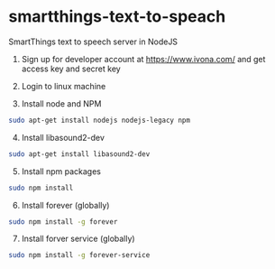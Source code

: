 # smartthings-text-to-speach
SmartThings text to speech server in NodeJS

1. Sign up for developer account at https://www.ivona.com/ and get access key and secret key

2. Login to linux machine

3. Install node and NPM
``` bash
sudo apt-get install nodejs nodejs-legacy npm
```

4. Install libasound2-dev
``` bash
sudo apt-get install libasound2-dev
```

5. Install npm packages
``` bash
sudo npm install
```
6. Install forever (globally)
``` bash
sudo npm install -g forever
```

7. Install forver service (globally)
``` bash
sudo npm install -g forever-service
```
